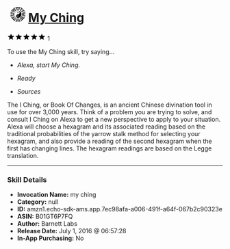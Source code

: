 # &nbsp;<img src="skill_icon" alt="My Ching icon" width="36"> [My Ching](http://alexa.amazon.com/#skills/amzn1.echo-sdk-ams.app.7ec98afa-a006-491f-a64f-067b2c90323e)
![5 stars](../../images/ic_star_black_18dp_1x.png)![5 stars](../../images/ic_star_black_18dp_1x.png)![5 stars](../../images/ic_star_black_18dp_1x.png)![5 stars](../../images/ic_star_black_18dp_1x.png)![5 stars](../../images/ic_star_black_18dp_1x.png) 1

To use the My Ching skill, try saying...

* *Alexa, start My Ching.*

* *Ready*

* *Sources*

The I Ching, or Book Of Changes, is an ancient Chinese divination tool in use for over 3,000 years.  Think of a problem you are trying to solve, and consult I Ching on Alexa to get a new perspective to apply to your situation.  Alexa will choose a hexagram and its associated reading based on the traditional probabilities of the yarrow stalk method for selecting your hexagram, and also provide a reading of the second hexagram when the first has changing lines. The hexagram readings are based on the Legge translation.

***

### Skill Details

* **Invocation Name:** my ching
* **Category:** null
* **ID:** amzn1.echo-sdk-ams.app.7ec98afa-a006-491f-a64f-067b2c90323e
* **ASIN:** B01GT6P7FQ
* **Author:** Barnett Labs
* **Release Date:** July 1, 2016 @ 06:57:28
* **In-App Purchasing:** No
